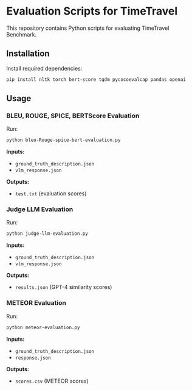# Evaluation Scripts for TimeTravel

This repository contains Python scripts for evaluating TimeTravel Benchmark.

## Installation
Install required dependencies:
```bash
pip install nltk torch bert-score tqdm pycocoevalcap pandas openai
```

## Usage

### BLEU, ROUGE, SPICE, BERTScore Evaluation
Run:
```bash
python bleu-Rouge-spice-bert-evaluation.py
```
**Inputs:**
- `ground_truth_description.json`
- `vlm_response.json`

**Outputs:**
- `test.txt` (evaluation scores)

### Judge LLM Evaluation
Run:
```bash
python judge-llm-evaluation.py
```
**Inputs:**
- `ground_truth_description.json`
- `vlm_response.json`

**Outputs:**
- `results.json` (GPT-4 similarity scores)

### METEOR Evaluation
Run:
```bash
python meteor-evaluation.py
```
**Inputs:**
- `ground_truth_description.json`
- `response.json`

**Outputs:**
- `scores.csv` (METEOR scores)


